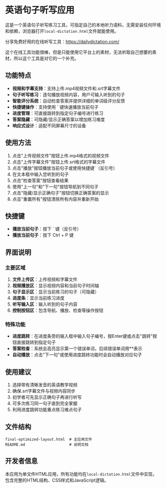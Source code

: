 # 英语句子听写应用

这是一个英语句子听写练习工具，可指定自己的本地听力语料，无需安装任何环境和依赖，浏览器打开`local-dictation.html`文件就能使用。

分享免费好用的在线听写工具：https://dailydictation.com/

这个在线工具功能很棒，但是只能使用它平台上的素材，无法听取自己想要的素材，所以这个工具是对它的一个补充。

## 功能特点

- **视频和字幕支持**：支持上传.mp4视频文件和.srt字幕文件
- **句子听写练习**：逐句播放视频内容，用户可输入听到的句子
- **智能评分系统**：自动检查答案并提供详细的单词级评分反馈
- **快捷键操作**：支持使用 ` 键快速播放当前句子
- **进度管理**：可直接跳转到指定句子编号进行练习
- **答案隐藏**：可隐藏/显示正确答案以增加练习难度
- **响应式设计**：适配不同屏幕尺寸的设备

## 使用方法

1. 点击"上传视频文件"按钮上传.mp4格式的视频文件
2. 点击"上传字幕文件"按钮上传.srt格式的字幕文件
3. 点击"播放"按钮播放当前句子或使用快捷键`（反引号）
4. 在文本框中输入您听到的句子
5. 点击"检查答案"按钮查看结果
6. 使用"上一句"和"下一句"按钮导航到不同句子
7. 点击"隐藏/显示正确句子"按钮切换正确答案的显示
8. 点击"重置所有"按钮清除所有内容并重新开始

## 快捷键

- **播放当前句子**：按下 ` 键（反引号）
- **播放当前句子**：按下 Ctrl + P 键

## 界面说明

### 主要区域

1. **文件上传区**：上传视频和字幕文件
2. **视频播放区**：显示视频内容和当前句子时间轴
3. **句子显示区**：显示当前练习的句子（可隐藏）
4. **进度条**：显示当前练习进度
5. **听写输入区**：输入听到的句子内容
6. **控制按钮区**：包含导航、播放、检查等操作按钮

### 特殊功能

- **进度跳转**：在进度条旁的输入框中输入句子编号，按Enter键或点击"跳转"按钮直接跳转到指定句子
- **答案检查**：系统会高亮显示第一个错误单词，后续错误单词用**表示
- **自动播放**：点击"下一句"或使用进度跳转功能时会自动播放对应句子

## 使用建议

1. 选择带有清晰发音的英语教学视频
2. 确保.srt字幕文件与视频内容同步
3. 初学者可先显示正确句子再进行听写
4. 可多次练习同一句子直到完全掌握
5. 利用进度跳转功能重点练习难点句子

## 文件结构

```
final-optimized-layout.html  # 主应用文件
README.md                    # 说明文档
```

## 开发者信息

本应用为单文件HTML应用，所有功能均在`local-dictation.html`文件中实现，包含完整的HTML结构、CSS样式和JavaScript逻辑。